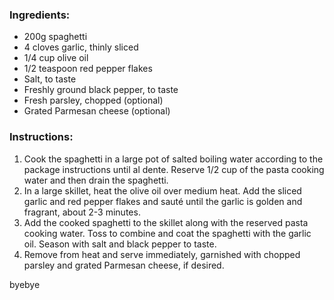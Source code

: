 ### Ingredients:

- 200g spaghetti
- 4 cloves garlic, thinly sliced
- 1/4 cup olive oil
- 1/2 teaspoon red pepper flakes
- Salt, to taste
- Freshly ground black pepper, to taste
- Fresh parsley, chopped (optional)
- Grated Parmesan cheese (optional)

### Instructions:

1. Cook the spaghetti in a large pot of salted boiling water according to the package instructions until al dente. Reserve 1/2 cup of the pasta cooking water and then drain the spaghetti.
2. In a large skillet, heat the olive oil over medium heat. Add the sliced garlic and red pepper flakes and sauté until the garlic is golden and fragrant, about 2-3 minutes.
3. Add the cooked spaghetti to the skillet along with the reserved pasta cooking water. Toss to combine and coat the spaghetti with the garlic oil. Season with salt and black pepper to taste.
4. Remove from heat and serve immediately, garnished with chopped parsley and grated Parmesan cheese, if desired.


byebye